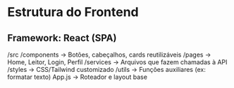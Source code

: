 # Estrutura do Frontend

## Framework: React (SPA)

/src
/components → Botões, cabeçalhos, cards reutilizáveis
/pages → Home, Leitor, Login, Perfil
/services → Arquivos que fazem chamadas à API
/styles → CSS/Tailwind customizado
/utils → Funções auxiliares (ex: formatar texto)
App.js → Roteador e layout base
